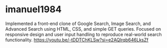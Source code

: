 # imanuel1984 
Implemented a front-end clone of Google Search, Image Search, and Advanced Search using HTML, CSS, and simple GET queries. Focused on responsive design and user input handling to reproduce real-world search functionality. https://youtu.be/-tDDTChKLSw?si=e2AQlrqb646LksZf
‏⁦⁩
